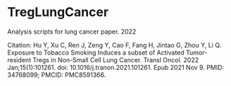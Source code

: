 # TregLungCancer
 Analysis scripts for lung cancer paper. 2022

Citation: Hu Y, Xu C, Ren J, Zeng Y, Cao F, Fang H, Jintao G, Zhou Y, Li Q. Exposure to Tobacco Smoking Induces a subset of Activated Tumor-resident Tregs in Non-Small Cell Lung Cancer. Transl Oncol. 2022 Jan;15(1):101261. doi: 10.1016/j.tranon.2021.101261. Epub 2021 Nov 9. PMID: 34768099; PMCID: PMC8591366.